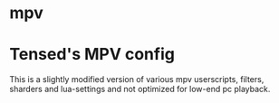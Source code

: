 # mpv
<h1>Tensed's MPV config</h1>

This is a slightly modified version of various mpv userscripts, filters, sharders and lua-settings and not optimized for low-end pc playback.
